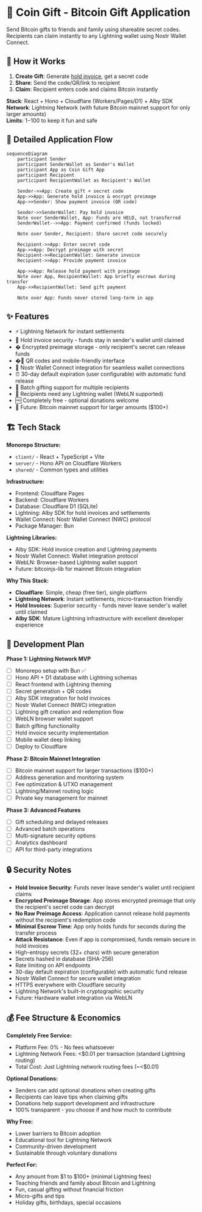 # 🎁 Coin Gift - Bitcoin Gift Application

Send Bitcoin gifts to friends and family using shareable secret codes. Recipients can claim instantly to any Lightning wallet using Nostr Wallet Connect.

## 🎯 How it Works

1. **Create Gift**: Generate [hold invoice](https://bitcoinops.org/en/topics/hold-invoices/), get a secret code
2. **Share**: Send the code/QR/link to recipient
3. **Claim**: Recipient enters code and claims Bitcoin instantly

**Stack**: React + Hono + Cloudflare (Workers/Pages/D1) + Alby SDK  
**Network**: Lightning Network (with future Bitcoin mainnet support for only larger amounts)  
**Limits**: $1-$100 to keep it fun and safe

## 🔄 Detailed Application Flow

```mermaid
sequenceDiagram
    participant Sender
    participant SenderWallet as Sender's Wallet
    participant App as Coin Gift App
    participant Recipient
    participant RecipientWallet as Recipient's Wallet

    Sender->>App: Create gift + secret code
    App->>App: Generate hold invoice & encrypt preimage
    App->>Sender: Show payment invoice (QR code)

    Sender->>SenderWallet: Pay hold invoice
    Note over SenderWallet, App: Funds are HELD, not transferred
    SenderWallet-->>App: Payment confirmed (funds locked)

    Note over Sender, Recipient: Share secret code securely

    Recipient->>App: Enter secret code
    App->>App: Decrypt preimage with secret
    Recipient->>RecipientWallet: Generate invoice
    Recipient->>App: Provide payment invoice

    App->>App: Release hold payment with preimage
    Note over App, RecipientWallet: App briefly escrows during transfer
    App->>RecipientWallet: Send gift payment

    Note over App: Funds never stored long-term in app
```

## ✨ Features

- ⚡ Lightning Network for instant settlements
- 🔐 Hold invoice security - funds stay in sender's wallet until claimed
- � Encrypted preimage storage - only recipient's secret can release funds
- �📱 QR codes and mobile-friendly interface
- 🔗 Nostr Wallet Connect integration for seamless wallet connections
- ⏰ 30-day default expiration (user configurable) with automatic fund release
- 🎁 Batch gifting support for multiple recipients
- 🚀 Recipients need any Lightning wallet (WebLN supported)
- 🆓 Completely free - optional donations welcome
- 🔮 Future: Bitcoin mainnet support for larger amounts ($100+)

## 🏗️ Tech Stack

**Monorepo Structure:**

- `client/` - React + TypeScript + Vite
- `server/` - Hono API on Cloudflare Workers
- `shared/` - Common types and utilities

**Infrastructure:**

- Frontend: Cloudflare Pages
- Backend: Cloudflare Workers
- Database: Cloudflare D1 (SQLite)
- Lightning: Alby SDK for hold invoices and settlements
- Wallet Connect: Nostr Wallet Connect (NWC) protocol
- Package Manager: Bun

**Lightning Libraries:**

- Alby SDK: Hold invoice creation and Lightning payments
- Nostr Wallet Connect: Wallet integration protocol
- WebLN: Browser-based Lightning wallet support
- Future: bitcoinjs-lib for mainnet Bitcoin integration

**Why This Stack:**

- **Cloudflare**: Simple, cheap (free tier), single platform
- **Lightning Network**: Instant settlements, micro-transaction friendly
- **Hold Invoices**: Superior security - funds never leave sender's wallet until claimed
- **Alby SDK**: Mature Lightning infrastructure with excellent developer experience

## 🚀 Development Plan

**Phase 1: Lightning Network MVP**

- [ ] Monorepo setup with Bun ✅
- [ ] Hono API + D1 database with Lightning schemas
- [ ] React frontend with Lightning theming
- [ ] Secret generation + QR codes
- [ ] Alby SDK integration for hold invoices
- [ ] Nostr Wallet Connect (NWC) integration
- [ ] Lightning gift creation and redemption flow
- [ ] WebLN browser wallet support
- [ ] Batch gifting functionality
- [ ] Hold invoice security implementation
- [ ] Mobile wallet deep linking
- [ ] Deploy to Cloudflare

**Phase 2: Bitcoin Mainnet Integration**

- [ ] Bitcoin mainnet support for larger transactions ($100+)
- [ ] Address generation and monitoring system
- [ ] Fee optimization & UTXO management
- [ ] Lightning/Mainnet routing logic
- [ ] Private key management for mainnet

**Phase 3: Advanced Features**

- [ ] Gift scheduling and delayed releases
- [ ] Advanced batch operations
- [ ] Multi-signature security options
- [ ] Analytics dashboard
- [ ] API for third-party integrations

## 🔒 Security Notes

- **Hold Invoice Security**: Funds never leave sender's wallet until recipient claims
- **Encrypted Preimage Storage**: App stores encrypted preimage that only the recipient's secret code can decrypt
- **No Raw Preimage Access**: Application cannot release hold payments without the recipient's redemption code
- **Minimal Escrow Time**: App only holds funds for seconds during the transfer process
- **Attack Resistance**: Even if app is compromised, funds remain secure in hold invoices
- High-entropy secrets (32+ chars) with secure generation
- Secrets hashed in database (SHA-256)
- Rate limiting on API endpoints
- 30-day default expiration (configurable) with automatic fund release
- Nostr Wallet Connect for secure wallet integration
- HTTPS everywhere with Cloudflare security
- Lightning Network's built-in cryptographic security
- Future: Hardware wallet integration via WebLN

## 💰 Fee Structure & Economics

**Completely Free Service:**

- Platform Fee: 0% - No fees whatsoever
- Lightning Network Fees: <$0.01 per transaction (standard Lightning routing)
- Total Cost: Just Lightning network routing fees (~<$0.01)

**Optional Donations:**

- Senders can add optional donations when creating gifts
- Recipients can leave tips when claiming gifts
- Donations help support development and infrastructure
- 100% transparent - you choose if and how much to contribute

**Why Free:**

- Lower barriers to Bitcoin adoption
- Educational tool for Lightning Network
- Community-driven development
- Sustainable through voluntary donations

**Perfect For:**

- Any amount from $1 to $100+ (minimal Lightning fees)
- Teaching friends and family about Bitcoin and Lightning
- Fun, casual gifting without financial friction
- Micro-gifts and tips
- Holiday gifts, birthdays, special occasions

